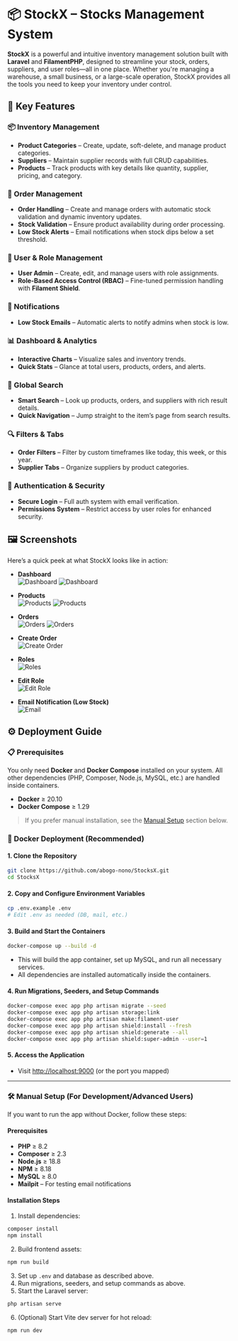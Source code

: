 # 📦 StockX – Stocks Management System  

**StockX** is a powerful and intuitive inventory management solution built with **Laravel** and **FilamentPHP**, designed to streamline your stock, orders, suppliers, and user roles—all in one place. Whether you're managing a warehouse, a small business, or a large-scale operation, StockX provides all the tools you need to keep your inventory under control.

## 🚀 Key Features

### 📦 Inventory Management
- **Product Categories** – Create, update, soft-delete, and manage product categories.
- **Suppliers** – Maintain supplier records with full CRUD capabilities.
- **Products** – Track products with key details like quantity, supplier, pricing, and category.

### 📑 Order Management
- **Order Handling** – Create and manage orders with automatic stock validation and dynamic inventory updates.
- **Stock Validation** – Ensure product availability during order processing.
- **Low Stock Alerts** – Email notifications when stock dips below a set threshold.

### 👥 User & Role Management
- **User Admin** – Create, edit, and manage users with role assignments.
- **Role-Based Access Control (RBAC)** – Fine-tuned permission handling with **Filament Shield**.

### 🔔 Notifications
- **Low Stock Emails** – Automatic alerts to notify admins when stock is low.

### 📊 Dashboard & Analytics
- **Interactive Charts** – Visualize sales and inventory trends.
- **Quick Stats** – Glance at total users, products, orders, and alerts.

### 🧭 Global Search
- **Smart Search** – Look up products, orders, and suppliers with rich result details.
- **Quick Navigation** – Jump straight to the item’s page from search results.

### 🔍 Filters & Tabs
- **Order Filters** – Filter by custom timeframes like today, this week, or this year.
- **Supplier Tabs** – Organize suppliers by product categories.

### 🔐 Authentication & Security
- **Secure Login** – Full auth system with email verification.
- **Permissions System** – Restrict access by user roles for enhanced security.

## 🖼️ Screenshots

Here’s a quick peek at what StockX looks like in action:

- **Dashboard**  
  ![Dashboard](./screenshots/127.0.0.1_8000_stocks-manager%20(9).png)
  ![Dashboard](./screenshots/127.0.0.1_8000_stocks-manager%20(15).png)

- **Products**  
  ![Products](./screenshots/127.0.0.1_8000_stocks-manager%20(8).png)
  ![Products](./screenshots/127.0.0.1_8000_stocks-manager%20(16).png)

- **Orders**  
  ![Orders](./screenshots/127.0.0.1_8000_stocks-manager%20(7).png)
  ![Orders](./screenshots/127.0.0.1_8000_stocks-manager_orders.png)

- **Create Order**  
  ![Create Order](./screenshots/127.0.0.1_8000_stocks-manager%20(10).png)

- **Roles**  
  ![Roles](./screenshots/127.0.0.1_8000_stocks-manager%20(12).png)

- **Edit Role**  
  ![Edit Role](./screenshots/127.0.0.1_8000_stocks-manager%20(13).png)

- **Email Notification (Low Stock)**  
  ![Email](./screenshots/Screenshot%20from%202025-04-04%2005-00-18.png)


## ⚙️ Deployment Guide

### 📋 Prerequisites

You only need **Docker** and **Docker Compose** installed on your system. All other dependencies (PHP, Composer, Node.js, MySQL, etc.) are handled inside containers.

- **Docker** ≥ 20.10
- **Docker Compose** ≥ 1.29

> If you prefer manual installation, see the [Manual Setup](#manual-setup) section below.

### 🐳 Docker Deployment (Recommended)

#### 1. Clone the Repository
```bash
git clone https://github.com/abogo-nono/StocksX.git
cd StocksX
```

#### 2. Copy and Configure Environment Variables
```bash
cp .env.example .env
# Edit .env as needed (DB, mail, etc.)
```

#### 3. Build and Start the Containers
```bash
docker-compose up --build -d
```

- This will build the app container, set up MySQL, and run all necessary services.
- All dependencies are installed automatically inside the containers.

#### 4. Run Migrations, Seeders, and Setup Commands
```bash
docker-compose exec app php artisan migrate --seed
docker-compose exec app php artisan storage:link
docker-compose exec app php artisan make:filament-user
docker-compose exec app php artisan shield:install --fresh
docker-compose exec app php artisan shield:generate --all
docker-compose exec app php artisan shield:super-admin --user=1
```

#### 5. Access the Application
- Visit [http://localhost:9000](http://localhost:9000) (or the port you mapped)

---

### 🛠️ Manual Setup (For Development/Advanced Users)

If you want to run the app without Docker, follow these steps:

#### Prerequisites
- **PHP** ≥ 8.2  
- **Composer** ≥ 2.3  
- **Node.js** ≥ 18.8  
- **NPM** ≥ 8.18  
- **MySQL** ≥ 8.0  
- **Mailpit** – For testing email notifications  

#### Installation Steps

1. Install dependencies:
```bash
composer install
npm install
```
2. Build frontend assets:
```bash
npm run build
```
3. Set up `.env` and database as described above.
4. Run migrations, seeders, and setup commands as above.
5. Start the Laravel server:
```bash
php artisan serve
```
6. (Optional) Start Vite dev server for hot reload:
```bash
npm run dev
```

